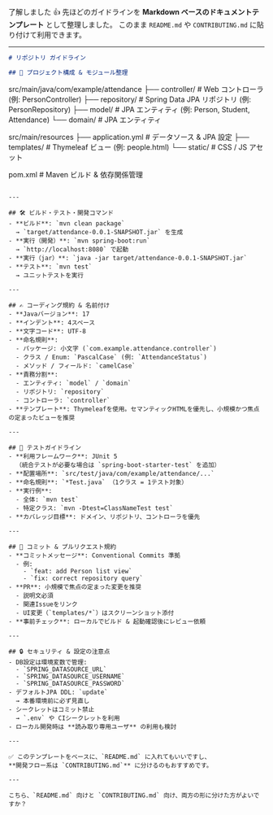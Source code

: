 了解しました 👍
先ほどのガイドラインを **Markdown ベースのドキュメントテンプレート** として整理しました。
このまま `README.md` や `CONTRIBUTING.md` に貼り付けて利用できます。

---

```markdown
# リポジトリ ガイドライン

## 📂 プロジェクト構成 & モジュール整理
```

src/main/java/com/example/attendance
├── controller/ # Web コントローラ (例: PersonController)
├── repository/ # Spring Data JPA リポジトリ (例: PersonRepository)
├── model/ # JPA エンティティ (例: Person, Student, Attendance)
└── domain/ # JPA エンティティ

src/main/resources
├── application.yml # データソース & JPA 設定
├── templates/ # Thymeleaf ビュー (例: people.html)
└── static/ # CSS / JS アセット

pom.xml # Maven ビルド & 依存関係管理

```

---

## 🛠️ ビルド・テスト・開発コマンド
- **ビルド**: `mvn clean package`
  → `target/attendance-0.0.1-SNAPSHOT.jar` を生成
- **実行（開発）**: `mvn spring-boot:run`
  → `http://localhost:8080` で起動
- **実行（jar）**: `java -jar target/attendance-0.0.1-SNAPSHOT.jar`
- **テスト**: `mvn test`
  → ユニットテストを実行

---

## ✍️ コーディング規約 & 名前付け
- **Javaバージョン**: 17
- **インデント**: 4スペース
- **文字コード**: UTF-8
- **命名規則**:
  - パッケージ: 小文字 (`com.example.attendance.controller`)
  - クラス / Enum: `PascalCase` (例: `AttendanceStatus`)
  - メソッド / フィールド: `camelCase`
- **責務分割**:
  - エンティティ: `model` / `domain`
  - リポジトリ: `repository`
  - コントローラ: `controller`
- **テンプレート**: Thymeleafを使用。セマンティックHTMLを優先し、小規模かつ焦点の定まったビューを推奨

---

## 🧪 テストガイドライン
- **利用フレームワーク**: JUnit 5
  （統合テストが必要な場合は `spring-boot-starter-test` を追加）
- **配置場所**: `src/test/java/com/example/attendance/...`
- **命名規則**: `*Test.java` （1クラス = 1テスト対象）
- **実行例**:
  - 全体: `mvn test`
  - 特定クラス: `mvn -Dtest=ClassNameTest test`
- **カバレッジ目標**: ドメイン、リポジトリ、コントローラを優先

---

## 🔀 コミット & プルリクエスト規約
- **コミットメッセージ**: Conventional Commits 準拠
  - 例:
    - `feat: add Person list view`
    - `fix: correct repository query`
- **PR**: 小規模で焦点の定まった変更を推奨
  - 説明文必須
  - 関連Issueをリンク
  - UI変更（`templates/*`）はスクリーンショット添付
- **事前チェック**: ローカルでビルド & 起動確認後にレビュー依頼

---

## 🔒 セキュリティ & 設定の注意点
- DB設定は環境変数で管理:
  - `SPRING_DATASOURCE_URL`
  - `SPRING_DATASOURCE_USERNAME`
  - `SPRING_DATASOURCE_PASSWORD`
- デフォルトJPA DDL: `update`
  → 本番環境前に必ず見直し
- シークレットはコミット禁止
  → `.env` や CIシークレットを利用
- ローカル開発時は **読み取り専用ユーザ** の利用も検討

---

✅ このテンプレートをベースに、`README.md` に入れてもいいですし、
**開発フロー系は `CONTRIBUTING.md`** に分けるのもおすすめです。

---

こちら、`README.md` 向けと `CONTRIBUTING.md` 向け、両方の形に分けた方がよいですか？
```
